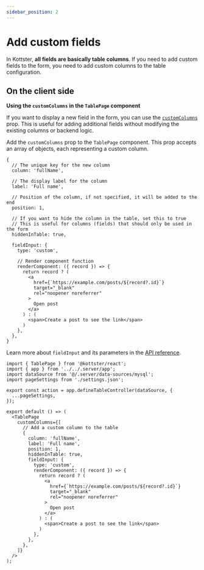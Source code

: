 ```yaml
---
sidebar_position: 2
---
```


# Add custom fields

In Kottster, **all fields are basically table columns**. If you need to add custom fields to the form, you need to add custom columns to the table configuration.

## On the client side

**Using the `customColumns` in the `TablePage` component**

If you want to display a new field in the form, you can use the [`customColumns`](/table/table-page-component#customcolumns) prop. This is useful for adding additional fields without modifying the existing columns or backend logic.

Add the `customColumns` prop to the `TablePage` component. This prop accepts an array of objects, each representing a custom column.

```tsx title="Example of a custom column"
{
  // The unique key for the new column
  column: 'fullName',
  
  // The display label for the column
  label: 'Full name',
  
  // Position of the column, if not specified, it will be added to the end
  position: 1,

  // If you want to hide the column in the table, set this to true
  // This is useful for columns (fields) that should only be used in the form
  hiddenInTable: true,

  fieldInput: {
    type: 'custom',

    // Render component function
    renderComponent: ({ record }) => {
      return record ? (
        <a 
          href={`https://example.com/posts/${record?.id}`} 
          target="_blank" 
          rel="noopener noreferrer"
        >
          Open post
        </a>
      ) : (
        <span>Create a post to see the link</span>
      )
    },
  },
}
```

Learn more about `fieldInput` and its parameters in the [API reference](/table/configuration/api#field-inputs).

```tsx title="Example of a page with a custom column"
import { TablePage } from '@kottster/react';
import { app } from '../../.server/app';
import dataSource from '@/.server/data-sources/mysql';
import pageSettings from './settings.json';

export const action = app.defineTableController(dataSource, {
  ...pageSettings,
});

export default () => (
  <TablePage
    customColumns={[
      // Add a custom column to the table
      {
        column: 'fullName',
        label: 'Full name',        
        position: 1,
        hiddenInTable: true,
        fieldInput: {
          type: 'custom',
          renderComponent: ({ record }) => {
            return record ? (
              <a 
                href={`https://example.com/posts/${record?.id}`} 
                target="_blank" 
                rel="noopener noreferrer"
              >
                Open post
              </a>
            ) : (
              <span>Create a post to see the link</span>
            )
          },
        },
      },
    ]}
  />
);
```
